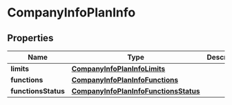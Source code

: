 # CompanyInfoPlanInfo

## Properties

Name | Type | Description | Notes
------------ | ------------- | ------------- | -------------
**limits** | [**CompanyInfoPlanInfoLimits**](CompanyInfoPlanInfoLimits.md) |  | [optional] 
**functions** | [**CompanyInfoPlanInfoFunctions**](CompanyInfoPlanInfoFunctions.md) |  | [optional] 
**functionsStatus** | [**CompanyInfoPlanInfoFunctionsStatus**](CompanyInfoPlanInfoFunctionsStatus.md) |  | [optional] 



